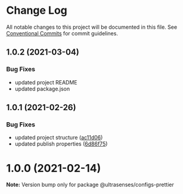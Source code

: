 # Change Log

All notable changes to this project will be documented in this file.
See [Conventional Commits](https://conventionalcommits.org) for commit guidelines.

## 1.0.2 (2021-03-04)

### Bug Fixes

- updated project README
- updated package.json

## 1.0.1 (2021-02-26)

### Bug Fixes

- updated project structure ([ac11d06](https://github.com/ultrasenses/ultrasenses-utils/commit/ac11d0627b78f0b68fa9deeb097dc8547322f96d))
- updated publish properties ([6d86f75](https://github.com/ultrasenses/ultrasenses-utils/commit/6d86f753d501f82a9254c3616419acc7dcff13e8))

# 1.0.0 (2021-02-14)

**Note:** Version bump only for package @ultrasenses/configs-prettier
